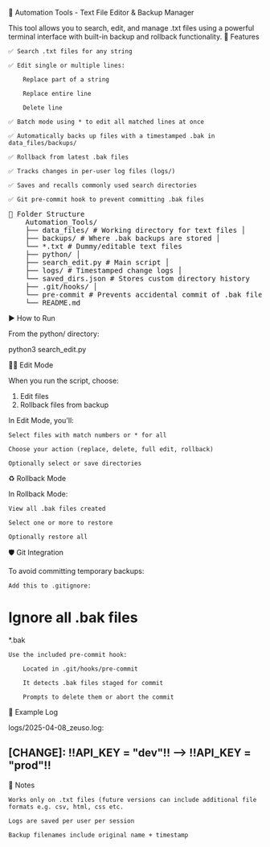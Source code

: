 📁 Automation Tools - Text File Editor & Backup Manager

This tool allows you to search, edit, and manage .txt files using a powerful terminal interface with built-in backup and rollback functionality.
🔧 Features

    ✅ Search .txt files for any string

    ✅ Edit single or multiple lines:

        Replace part of a string

        Replace entire line

        Delete line

    ✅ Batch mode using * to edit all matched lines at once

    ✅ Automatically backs up files with a timestamped .bak in data_files/backups/

    ✅ Rollback from latest .bak files

    ✅ Tracks changes in per-user log files (logs/)

    ✅ Saves and recalls commonly used search directories

    ✅ Git pre-commit hook to prevent committing .bak files






<pre>
📁 Folder Structure
    Automation_Tools/ 
    ├── data_files/ # Working directory for text files │ 
    ├── backups/ # Where .bak backups are stored │ 
    └── *.txt # Dummy/editable text files 
    ├── python/ │ 
    ├── search_edit.py # Main script │ 
    ├── logs/ # Timestamped change logs │ 
    └── saved_dirs.json # Stores custom directory history 
    ├── .git/hooks/ │ 
    └── pre-commit # Prevents accidental commit of .bak files 
    └── README.md
</pre>



▶️ How to Run

From the python/ directory:

python3 search_edit.py


🧑‍💻 Edit Mode

When you run the script, choose:

1. Edit files
2. Rollback files from backup

In Edit Mode, you'll:

    Select files with match numbers or * for all

    Choose your action (replace, delete, full edit, rollback)

    Optionally select or save directories

♻️ Rollback Mode

In Rollback Mode:

    View all .bak files created

    Select one or more to restore

    Optionally restore all

🛡 Git Integration

To avoid committing temporary backups:

    Add this to .gitignore:

# Ignore all .bak files
*.bak

    Use the included pre-commit hook:

        Located in .git/hooks/pre-commit

        It detects .bak files staged for commit

        Prompts to delete them or abort the commit

🧪 Example Log

logs/2025-04-08_zeuso.log:

[FILE]: data_files/test.txt
[LINE]: 4
[CHANGE]:
!!**API_KEY = "dev"**!! --> !!**API_KEY = "prod"**!!
------------------------------------------------------------

📌 Notes

    Works only on .txt files (future versions can include additional file formats e.g. csv, html, css etc.

    Logs are saved per user per session

    Backup filenames include original name + timestamp
